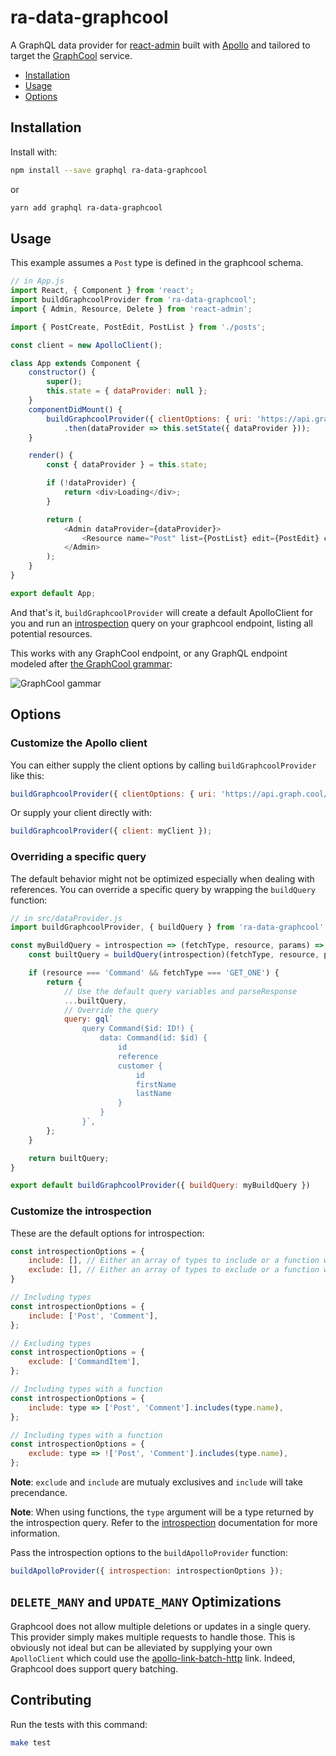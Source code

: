 # ra-data-graphcool

A GraphQL data provider for [react-admin](https://github.com/marmelab/react-admin/)
built with [Apollo](http://www.apollodata.com/) and tailored to target the [GraphCool](https://www.graph.cool/) service.

- [Installation](#installation)
- [Usage](#installation)
- [Options](#options)

## Installation

Install with:

```sh
npm install --save graphql ra-data-graphcool
```

or

```sh
yarn add graphql ra-data-graphcool
```

## Usage

This example assumes a `Post` type is defined in the graphcool schema.

```js
// in App.js
import React, { Component } from 'react';
import buildGraphcoolProvider from 'ra-data-graphcool';
import { Admin, Resource, Delete } from 'react-admin';

import { PostCreate, PostEdit, PostList } from './posts';

const client = new ApolloClient();

class App extends Component {
    constructor() {
        super();
        this.state = { dataProvider: null };
    }
    componentDidMount() {
        buildGraphcoolProvider({ clientOptions: { uri: 'https://api.graph.cool/simple/v1/graphcool_id' }})
            .then(dataProvider => this.setState({ dataProvider }));
    }

    render() {
        const { dataProvider } = this.state;

        if (!dataProvider) {
            return <div>Loading</div>;
        }

        return (
            <Admin dataProvider={dataProvider}>
                <Resource name="Post" list={PostList} edit={PostEdit} create={PostCreate} remove={Delete} />
            </Admin>
        );
    }
}

export default App;
```

And that's it, `buildGraphcoolProvider` will create a default ApolloClient for you and run an [introspection](http://graphql.org/learn/introspection/) query on your graphcool endpoint, listing all potential resources.

This works with any GraphCool endpoint, or any GraphQL endpoint modeled after [the GraphCool grammar](https://github.com/graphcool/graphcool-framework/blob/master/docs/0.x/02-Concepts/02-Database-%26-API/03-API-Capabilities.md):

![GraphCool gammar](https://camo.githubusercontent.com/a58fc16d347122afd015c06a96591c5ecc1bed62/68747470733a2f2f696d6775722e636f6d2f4d6f496e665a4d2e706e67) 

## Options

### Customize the Apollo client

You can either supply the client options by calling `buildGraphcoolProvider` like this:

```js
buildGraphcoolProvider({ clientOptions: { uri: 'https://api.graph.cool/simple/v1/graphcool_id', ...otherApolloOptions } });
```

Or supply your client directly with:

```js
buildGraphcoolProvider({ client: myClient });
```

### Overriding a specific query

The default behavior might not be optimized especially when dealing with references. You can override a specific query by wrapping the `buildQuery` function:

```js
// in src/dataProvider.js
import buildGraphcoolProvider, { buildQuery } from 'ra-data-graphcool';

const myBuildQuery = introspection => (fetchType, resource, params) => {
    const builtQuery = buildQuery(introspection)(fetchType, resource, params);

    if (resource === 'Command' && fetchType === 'GET_ONE') {
        return {
            // Use the default query variables and parseResponse
            ...builtQuery,
            // Override the query
            query: gql`
                query Command($id: ID!) {
                    data: Command(id: $id) {
                        id
                        reference
                        customer {
                            id
                            firstName
                            lastName
                        }
                    }
                }`,
        };
    }

    return builtQuery;
}

export default buildGraphcoolProvider({ buildQuery: myBuildQuery })
```

### Customize the introspection

These are the default options for introspection:

```js
const introspectionOptions = {
    include: [], // Either an array of types to include or a function which will be called for every type discovered through introspection
    exclude: [], // Either an array of types to exclude or a function which will be called for every type discovered through introspection
}

// Including types
const introspectionOptions = {
    include: ['Post', 'Comment'],
};

// Excluding types
const introspectionOptions = {
    exclude: ['CommandItem'],
};

// Including types with a function
const introspectionOptions = {
    include: type => ['Post', 'Comment'].includes(type.name),
};

// Including types with a function
const introspectionOptions = {
    exclude: type => !['Post', 'Comment'].includes(type.name),
};
```

**Note**: `exclude` and `include` are mutualy exclusives and `include` will take precendance.

**Note**: When using functions, the `type` argument will be a type returned by the introspection query. Refer to the [introspection](http://graphql.org/learn/introspection/) documentation for more information.

Pass the introspection options to the `buildApolloProvider` function:

```js
buildApolloProvider({ introspection: introspectionOptions });
```

## `DELETE_MANY` and `UPDATE_MANY` Optimizations

Graphcool does not allow multiple deletions or updates in a single query. This provider simply makes multiple requests to handle those. This is obviously not ideal but can be alleviated by supplying your own `ApolloClient` which could use the [apollo-link-batch-http](https://www.apollographql.com/docs/link/links/batch-http.html) link. Indeed, Graphcool does support query batching.

## Contributing

Run the tests with this command:

```sh
make test
```
